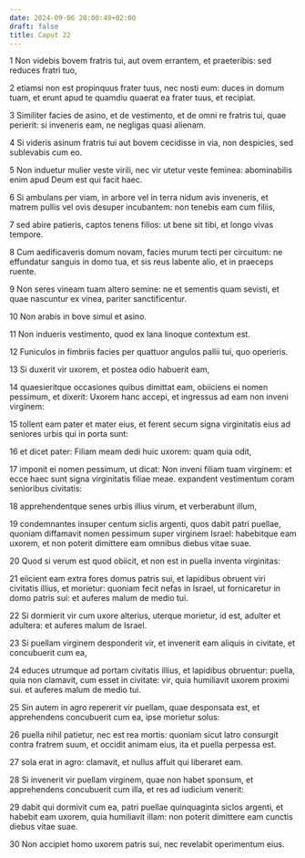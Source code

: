 ```yaml
---
date: 2024-09-06 20:00:49+02:00
draft: false
title: Caput 22
---
```





1 Non videbis bovem fratris tui, aut ovem errantem, et praeteribis: sed reduces fratri tuo,

2 etiamsi non est propinquus frater tuus, nec nosti eum: duces in domum tuam, et erunt apud te quamdiu quaerat ea frater tuus, et recipiat.

3 Similiter facies de asino, et de vestimento, et de omni re fratris tui, quae perierit: si inveneris eam, ne negligas quasi alienam.

4 Si videris asinum fratris tui aut bovem cecidisse in via, non despicies, sed sublevabis cum eo.

5 Non induetur mulier veste virili, nec vir utetur veste feminea: abominabilis enim apud Deum est qui facit haec.

6 Si ambulans per viam, in arbore vel in terra nidum avis inveneris, et matrem pullis vel ovis desuper incubantem: non tenebis eam cum filiis,

7 sed abire patieris, captos tenens filios: ut bene sit tibi, et longo vivas tempore.

8 Cum aedificaveris domum novam, facies murum tecti per circuitum: ne effundatur sanguis in domo tua, et sis reus labente alio, et in praeceps ruente.

9 Non seres vineam tuam altero semine: ne et sementis quam sevisti, et quae nascuntur ex vinea, pariter sanctificentur.

10 Non arabis in bove simul et asino.

11 Non indueris vestimento, quod ex lana linoque contextum est.

12 Funiculos in fimbriis facies per quattuor angulos pallii tui, quo operieris.

13 Si duxerit vir uxorem, et postea odio habuerit eam,

14 quaesieritque occasiones quibus dimittat eam, obiiciens ei nomen pessimum, et dixerit: Uxorem hanc accepi, et ingressus ad eam non inveni virginem:

15 tollent eam pater et mater eius, et ferent secum signa virginitatis eius ad seniores urbis qui in porta sunt:

16 et dicet pater: Filiam meam dedi huic uxorem: quam quia odit,

17 imponit ei nomen pessimum, ut dicat: Non inveni filiam tuam virginem: et ecce haec sunt signa virginitatis filiae meae. expandent vestimentum coram senioribus civitatis:

18 apprehendentque senes urbis illius virum, et verberabunt illum,

19 condemnantes insuper centum siclis argenti, quos dabit patri puellae, quoniam diffamavit nomen pessimum super virginem Israel: habebitque eam uxorem, et non poterit dimittere eam omnibus diebus vitae suae.

20 Quod si verum est quod obiicit, et non est in puella inventa virginitas:

21 eiicient eam extra fores domus patris sui, et lapidibus obruent viri civitatis illius, et morietur: quoniam fecit nefas in Israel, ut fornicaretur in domo patris sui: et auferes malum de medio tui.

22 Si dormierit vir cum uxore alterius, uterque morietur, id est, adulter et adultera: et auferes malum de Israel.

23 Si puellam virginem desponderit vir, et invenerit eam aliquis in civitate, et concubuerit cum ea,

24 educes utrumque ad portam civitatis illius, et lapidibus obruentur: puella, quia non clamavit, cum esset in civitate: vir, quia humiliavit uxorem proximi sui. et auferes malum de medio tui.

25 Sin autem in agro repererit vir puellam, quae desponsata est, et apprehendens concubuerit cum ea, ipse morietur solus:

26 puella nihil patietur, nec est rea mortis: quoniam sicut latro consurgit contra fratrem suum, et occidit animam eius, ita et puella perpessa est.

27 sola erat in agro: clamavit, et nullus affuit qui liberaret eam.

28 Si invenerit vir puellam virginem, quae non habet sponsum, et apprehendens concubuerit cum illa, et res ad iudicium venerit:

29 dabit qui dormivit cum ea, patri puellae quinquaginta siclos argenti, et habebit eam uxorem, quia humiliavit illam: non poterit dimittere eam cunctis diebus vitae suae.

30 Non accipiet homo uxorem patris sui, nec revelabit operimentum eius.

